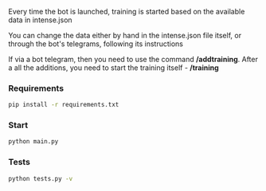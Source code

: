 Every time the bot is launched, training is started based on the available data in intense.json

You can change the data either by hand in the intense.json file itself,
or through the bot's telegrams, following its instructions

If via a bot telegram, then you need to use the command <b>/addtraining</b>.
After a  all the additions, you need to start the training itself - <b>/training</b>

### Requirements
```bash
pip install -r requirements.txt
```
### Start
```bash
python main.py
```
### Tests
```bash
python tests.py -v
```

